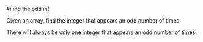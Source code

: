 #Find the odd int

Given an array, find the integer that appears an odd number of times.

There will always be only one integer that appears an odd number of times.